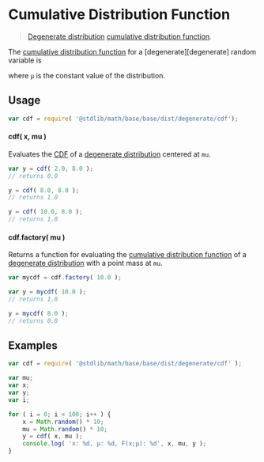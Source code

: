 Cumulative Distribution Function
===

> [Degenerate distribution][degenerate-distribution] [cumulative distribution function][cdf].

<!-- <intro> -->

The [cumulative distribution function][cdf] for a [degenerate][degenerate] random variable is

<!-- <equation class="equation" label="eq:cdf" align="center" raw="center" data-raw-text="" alt="Cumulative distribution function for a degenerate distribution."> -->

<!-- </equation> -->

where `µ` is the constant value of the distribution.

<!-- </intro> -->

<!-- <usage> -->

## Usage
``` javascript
var cdf = require( '@stdlib/math/base/base/dist/degenerate/cdf');
```

#### cdf( x, mu )

Evaluates the [CDF][cdf] of a [degenerate distribution][degenerate-distribution] centered at `mu`.

``` javascript
var y = cdf( 2.0, 8.0 );
// returns 0.0

y = cdf( 8.0, 8.0 );
// returns 1.0

y = cdf( 10.0, 8.0 );
// returns 1.0
```

#### cdf.factory( mu )

Returns a function for evaluating the [cumulative distribution function][cdf] of a [degenerate distribution][degenerate-distribution] with a point mass at `mu`.

``` javascript
var mycdf = cdf.factory( 10.0 );

var y = mycdf( 10.0 );
// returns 1.0

y = mycdf( 8.0 );
// returns 0.0
```

<!-- </usage> -->

<!-- <examples> -->

## Examples

``` javascript
var cdf = require( '@stdlib/math/base/base/dist/degenerate/cdf' );

var mu;
var x;
var y;
var i;

for ( i = 0; i < 100; i++ ) {
    x = Math.random() * 10;
    mu = Math.random() * 10;
    y = cdf( x, mu );
    console.log( 'x: %d, µ: %d, F(x;µ): %d', x, mu, y );
}
```

<!-- </examples> -->


<!-- <links> -->

[cdf]:  https://en.wikipedia.org/wiki/Cumulative_distribution_function
[degenerate-distribution]: https://en.wikipedia.org/wiki/Degenerate_distribution

<!-- </links> -->

